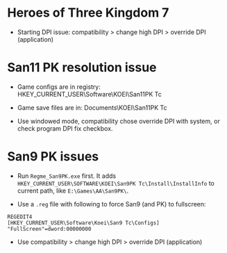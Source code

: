 # Heroes of Three Kingdom 7

* Starting DPI issue: compatibility > change high DPI > override DPI (application)


# San11 PK resolution issue

* Game configs are in registry: HKEY_CURRENT_USER\Software\KOEI\San11PK Tc

* Game save files are in: Documents\KOEI\San11PK Tc

* Use windowed mode, compatibility chose override DPI with system, or check program DPI fix checkbox.


# San9 PK issues

* Run `Regme_San9PK.exe` first. It adds `HKEY_CURRENT_USER\SOFTWARE\KOEI\San9PK Tc\Install\InstallInfo` to current path, like `E:\Games\AA\San9PK\`.

* Use a `.reg` file with following to force San9 (and PK) to fullscreen:
```
REGEDIT4
[HKEY_CURRENT_USER\Software\Koei\San9 Tc\Configs]
"FullScreen"=dword:00000000
```

* Use compatibility > change high DPI > override DPI (application)
